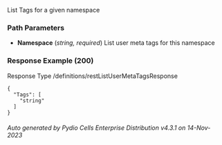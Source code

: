 






 
List Tags for a given namespace  


### Path Parameters

 - **Namespace** (_string, required_) List user meta tags for this namespace




### Response Example (200)
Response Type /definitions/restListUserMetaTagsResponse

```
{
  "Tags": [
    "string"
  ]
}
```




###### Auto generated by Pydio Cells Enterprise Distribution v4.3.1 on 14-Nov-2023
